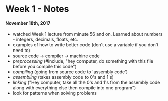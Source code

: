# Week 1 - Notes

#### November 18th, 2017
- watched Week 1 lecture from minute 56 and on. Learned about numbers - integers, decimals, floats, etc. 
- examples of how to write better code (don't use a variable if you don't need to)
- source code -> compiler -> machine code
- *preprocessing* (#include, "hey computer, do something with this file before you compile this code")
- *compiling* (going from source code to 'assembly code')
- *assembling* (takes assembly code to 0's and 1's)
- *linking* ("Hey computer, take all the 0's and 1's from the assembly code along with everything else then compile into one program")
- look for patterns when solving problems
